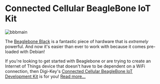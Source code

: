 # Connected Cellular BeagleBone IoT Kit

![bbbmain](https://cloud.githubusercontent.com/assets/10930201/20152152/b502940c-a682-11e6-8b77-228eeca11155.png)

The [Beaglebone Black](https://beagleboard.org/black) is a fantastic piece of hardware that is _extremely_ powerful. And now it's easier than ever to work with because it comes pre-loaded with Debian!

If you're looking to get started with Beaglebone or are trying to create an Internet of Things device that doesn't have to be dependent on a WiFi connection, then Digi-Key's [Connected Cellular BeagleBone IoT Development Kit](http://www.digikey.com/en/product-highlight/a/aeris/connected-cellular-beaglebone-iot-development-kit) is for you! [Read more...](https://github.com/initialstate/cellular-beaglebone-iot-kit/wiki)
